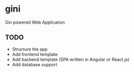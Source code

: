 # gini
Gin powered Web Application

## TODO
- Structure the app
- Add frontend template
- Add backend template (SPA written in Angular or React.js)
- Add database support
